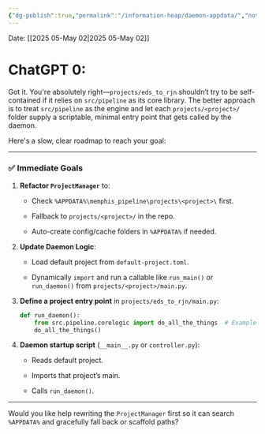 ```yaml
---
{"dg-publish":true,"permalink":"/information-heap/daemon-appdata/","noteIcon":"","created":"2025-05-23T14:53:49.565-05:00"}
---
```


Date: [[2025 05-May 02\|2025 05-May 02]]

# ChatGPT 0:
Got it. You're absolutely right—`projects/eds_to_rjn` shouldn’t try to be self-contained if it relies on `src/pipeline` as its core library. The better approach is to treat `src/pipeline` as the engine and let each `projects/<project>/` folder supply a scriptable, minimal entry point that gets called by the daemon.

Here's a slow, clear roadmap to reach your goal:

---

### ✅ Immediate Goals

1. **Refactor `ProjectManager`** to:
    
    - Check `%APPDATA%\memphis_pipeline\projects\<project>\` first.
        
    - Fallback to `projects/<project>/` in the repo.
        
    - Auto-create config/cache folders in `%APPDATA%` if needed.
        
2. **Update Daemon Logic**:
    
    - Load default project from `default-project.toml`.
        
    - Dynamically `import` and run a callable like `run_main()` or `run_daemon()` from `projects/<project>/main.py`.
        
3. **Define a project entry point** in `projects/eds_to_rjn/main.py`:
    
    ```python
    def run_daemon():
        from src.pipeline.corelogic import do_all_the_things  # Example
        do_all_the_things()
    ```
    
4. **Daemon startup script** (`__main__.py` or `controller.py`):
    
    - Reads default project.
        
    - Imports that project’s main.
        
    - Calls `run_daemon()`.
        

---

Would you like help rewriting the `ProjectManager` first so it can search `%APPDATA%` and gracefully fall back or scaffold paths?
